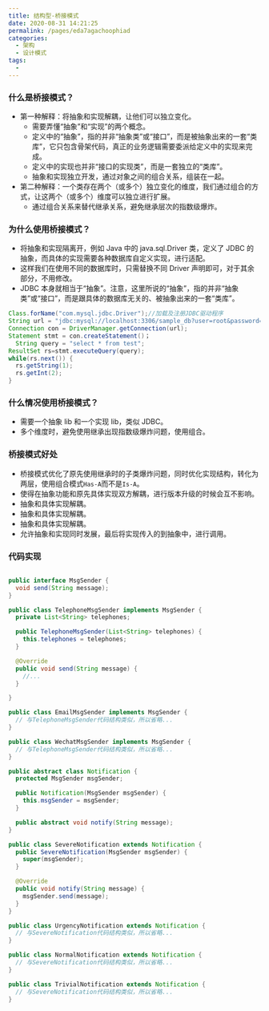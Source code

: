 ```yaml
---
title: 结构型-桥接模式
date: 2020-08-31 14:21:25
permalink: /pages/eda7agachoophiad
categories: 
  - 架构
  - 设计模式
tags: 
  - 
---
```

### 什么是桥接模式？

- 第一种解释：将抽象和实现解耦，让他们可以独立变化。
  - 需要弄懂“抽象”和“实现”的两个概念。
  - 定义中的“抽象”，指的并非“抽象类”或“接口”，而是被抽象出来的一套“类库”，它只包含骨架代码，真正的业务逻辑需要委派给定义中的实现来完成。
  - 定义中的实现也并非“接口的实现类”，而是一套独立的“类库”。
  - 抽象和实现独立开发，通过对象之间的组合关系，组装在一起。
- 第二种解释：一个类存在两个（或多个）独立变化的维度，我们通过组合的方式，让这两个（或多个）维度可以独立进行扩展。
  - 通过组合关系来替代继承关系，避免继承层次的指数级爆炸。



### 为什么使用桥接模式？

- 将抽象和实现隔离开，例如 Java 中的 java.sql.Driver 类，定义了 JDBC 的抽象，而具体的实现需要各种数据库自定义实现，进行适配。
- 这样我们在使用不同的数据库时，只需替换不同 Driver 声明即可，对于其余部分，不用修改。
- JDBC 本身就相当于“抽象”。注意，这里所说的“抽象”，指的并非“抽象类”或“接口”，而是跟具体的数据库无关的、被抽象出来的一套“类库”。

```java
Class.forName("com.mysql.jdbc.Driver");//加载及注册JDBC驱动程序
String url = "jdbc:mysql://localhost:3306/sample_db?user=root&password=your_password";
Connection con = DriverManager.getConnection(url);
Statement stmt = con.createStatement()；
  String query = "select * from test";
ResultSet rs=stmt.executeQuery(query);
while(rs.next()) {
  rs.getString(1);
  rs.getInt(2);
}
```



### 什么情况使用桥接模式？

- 需要一个抽象 lib 和一个实现 lib，类似 JDBC。
- 多个维度时，避免使用继承出现指数级爆炸问题，使用组合。



### 桥接模式好处

- 桥接模式优化了原先使用继承时的子类爆炸问题，同时优化实现结构，转化为两层，使用组合模式`Has-A`而不是`Is-A`。
- 使得在抽象功能和原先具体实现双方解耦，进行版本升级的时候会互不影响。
- 抽象和具体实现解耦。
- 抽象和具体实现解耦。
- 抽象和具体实现解耦。
- 允许抽象和实现同时发展，最后将实现传入的到抽象中，进行调用。



### 代码实现

```java

public interface MsgSender {
  void send(String message);
}

public class TelephoneMsgSender implements MsgSender {
  private List<String> telephones;

  public TelephoneMsgSender(List<String> telephones) {
    this.telephones = telephones;
  }

  @Override
  public void send(String message) {
    //...
  }

}

public class EmailMsgSender implements MsgSender {
  // 与TelephoneMsgSender代码结构类似，所以省略...
}

public class WechatMsgSender implements MsgSender {
  // 与TelephoneMsgSender代码结构类似，所以省略...
}

public abstract class Notification {
  protected MsgSender msgSender;

  public Notification(MsgSender msgSender) {
    this.msgSender = msgSender;
  }

  public abstract void notify(String message);
}

public class SevereNotification extends Notification {
  public SevereNotification(MsgSender msgSender) {
    super(msgSender);
  }

  @Override
  public void notify(String message) {
    msgSender.send(message);
  }
}

public class UrgencyNotification extends Notification {
  // 与SevereNotification代码结构类似，所以省略...
}

public class NormalNotification extends Notification {
  // 与SevereNotification代码结构类似，所以省略...
}

public class TrivialNotification extends Notification {
  // 与SevereNotification代码结构类似，所以省略...
}
```

